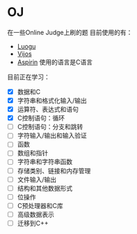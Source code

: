 # OJ
在一些Online Judge上刷的题
目前使用的有：
* [Luogu](https://www.luogu.org/)
* [Vijos](https://vijos.org/)
* [Aspirin](https://noi.top/)
使用的语言是C语言

目前正在学习：
- [x] 数据和C
- [x] 字符串和格式化输入/输出
- [x] 运算符、表达式和语句
- [x] C控制语句：循环
- [ ] C控制语句：分支和跳转
- [ ] 字符输入/输出和输入验证
- [ ] 函数
- [ ] 数组和指针
- [ ] 字符串和字符串函数
- [ ] 存储类别、链接和内存管理
- [ ] 文件输入/输出
- [ ] 结构和其他数据形式
- [ ] 位操作
- [ ] C预处理器和C库
- [ ] 高级数据表示
- [ ] 迁移到C++
